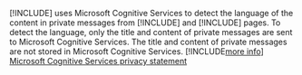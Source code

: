 [!INCLUDE[](pn-netbreeze-long.md)] uses Microsoft Cognitive Services to detect the language of the content in private messages from [!INCLUDE[](tn-twitter.md)] and [!INCLUDE[](tn-facebook.md)] pages. To detect the language, only the title and content of private messages are sent to Microsoft Cognitive Services. The title and content of private messages are not stored in Microsoft Cognitive Services. [!INCLUDE[more info](../includes/proc-more-information.md)] [Microsoft Cognitive Services privacy statement](https://www.microsoft.com/trustcenter/cloudservices/cognitiveservices#privacy)
